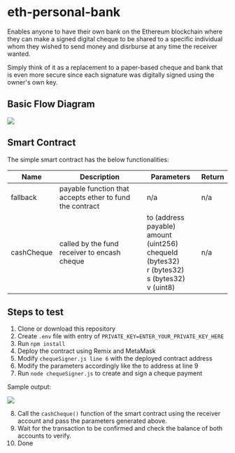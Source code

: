 # eth-personal-bank

Enables anyone to have their own bank on the Ethereum blockchain where they can make a signed digital cheque 
to be shared to a specific individual whom they wished to send money and disrburse at any time the receiver wanted.

Simply think of it as a replacement to a paper-based cheque and bank that is even more secure since each signature was digitally signed using the owner's own key.



## Basic Flow Diagram

![](https://user-images.githubusercontent.com/47552061/63292374-80e54180-c293-11e9-9748-781e627cd61c.png)

## Smart Contract

The simple smart contract has the below functionalities:

| Name  | Description | Parameters  |   Return
| ------------- | ------------- | ------------- | ------------- |
| fallback  | payable function that accepts ether to fund the contract | n/a | n/a
| cashCheque  | called by the fund receiver to encash cheque | to (address payable) <br/> amount (uint256)<br/> chequeId (bytes32) <br/> r (bytes32) <br/> s (bytes32) <br/> v (uint8) | n/a

## Steps to test

1. Clone or download this repository
2. Create ```.env``` file with entry of ```PRIVATE_KEY=ENTER_YOUR_PRIVATE_KEY_HERE```
3. Run ```npm install```
4. Deploy the contract using Remix and MetaMask
5. Modify ```chequeSigner.js line 6``` with the deployed contract address
6. Modify the parameters accordingly like the to address at line 9
7. Run ```node chequeSigner.js``` to create and sign a cheque payment

Sample output:

![](https://user-images.githubusercontent.com/47552061/63294649-da03a400-c298-11e9-911c-030fda70625b.png)

8. Call the ```cashCheque()``` function of the smart contract using the receiver account and pass the parameters generated above.
9. Wait for the transaction to be confirmed and check the balance of both accounts to verify.
10. Done
